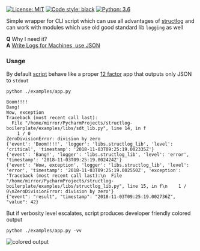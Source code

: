 <a href="/blob/master/LICENSE"><img alt="License: MIT" src="https://img.shields.io/badge/License-MIT-green.svg"></a> 
<a href=""><img alt="Code style: black" src="https://img.shields.io/badge/code%20style-black-000000.svg"></a>
<a href=""><img alt="Python: 3.6" src="https://upload.wikimedia.org/wikipedia/commons/3/34/Blue_Python_3.6_Shield_Badge.svg"></a>

Simple wrapper for CLI script which can use all advantages of [structlog](http://www.structlog.org/en/stable/index.html) and can work with modules which use old good standard lib `logging` as well

**Q** Why I need it?  
**A** [Write Logs for Machines, use JSON](https://web.archive.org/web/20170801134840/https://journal.paul.querna.org/articles/2011/12/26/log-for-machines-in-json/)

### Usage
By default [script](/examples/app.py) behave like a proper [12 factor](https://12factor.net/logs) app that outputs only JSON to `stdout`  

`python ./examples/app.py`

```
Boom!!!!
Bang!
Wow, exception
Traceback (most recent call last):
  File "/home/mirror/PycharmProjects/structlog-boilerplate/examples/libs/sdt_lib.py", line 14, in f
    1 / 0
ZeroDivisionError: division by zero
{'event': 'Boom!!!!', 'logger': 'libs.structlog_lib', 'level': 'critical', 'timestamp': '2018-11-03T09:25:19.002335Z'}
{'event': 'Bang!', 'logger': 'libs.structlog_lib', 'level': 'error', 'timestamp': '2018-11-03T09:25:19.002424Z'}
{'event': 'Wow, exception', 'logger': 'libs.structlog_lib', 'level': 'error', 'timestamp': '2018-11-03T09:25:19.002550Z', 'exception': 'Traceback (most recent call last):\n  File "/home/mirror/PycharmProjects/structlog-boilerplate/examples/libs/structlog_lib.py", line 15, in f\n    1 / 0\nZeroDivisionError: division by zero'}
{"event": "result", "timestamp": "2018-11-03T09:25:19.002736Z", "value": 42}
```


But if verbosity level escalates, script produces developer friendly colored output  

`python ./examples/app.py -vv`

![colored output](https://user-images.githubusercontent.com/9788811/47950630-a8f5f500-df4c-11e8-9375-b61a83844dd8.png)
